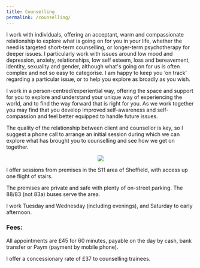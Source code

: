 ```yaml
---
title: Counselling
permalink: /counselling/
---
```

I work with individuals, offering an acceptant, warm and compassionate relationship to explore what is going on for you in your life, whether the need is targeted short-term counselling, or longer-term psychotherapy for deeper issues. I particularly work with issues around low mood and depression, anxiety, relationships, low self esteem, loss and bereavement, identity, sexuality and gender, although what's going on for us is often complex and not so easy to categorise. I am happy to keep you ‘on track’ regarding a particular issue, or to help you explore as broadly as you wish.

I work in a person-centred/experiential way, offering the space and support for you to explore and understand your unique way of experiencing the world, and to find the way forward that is right for you. As we work together you may find that you develop improved self-awareness and self-compassion and feel better equipped to handle future issues.

The quality of the relationship between client and counsellor is key, so I suggest a phone call to arrange an initial session during which we can explore what has brought you to counselling and see how we get on together.

<div id="image" class="image" align="center"><img src="{{ "/images/TherapyRoomSmall.jpg" | absolute_url }}" class="centered fit" /></div>

I offer sessions from premises in the S11 area of Sheffield, with access up one flight of stairs.

The premises are private and safe with plenty of on-street parking. The 88/83 (not 83a) buses serve the area. 


I work Tuesday and Wednesday (including evenings), and Saturday to early afternoon. 
 
### Fees:

All appointments are £45 for 60 minutes, payable on the day by cash, bank transfer or Paym (payment by mobile phone).

I offer a concessionary rate of £37 to counselling trainees.
